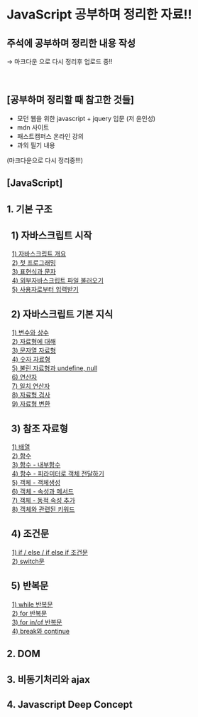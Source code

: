 # JavaScript 공부하며 정리한 자료!!

## 주석에 공부하며 정리한 내용 작성

→ 마크다운 으로 다시 정리후 업로드 중!!

<br/>

## [공부하며 정리할 때 참고한 것들]

- 모던 웹을 위한 javascript + jquery 입문 (저 윤인성)
- mdn 사이트
- 패스트캠퍼스 온라인 강의
- 과외 필기 내용

(마크다운으로 다시 정리중!!!)

## [JavaScript]

## 1. 기본 구조

## &nbsp; 1) 자바스크립트 시작

&nbsp;&nbsp; [1) 자바스크립트 개요](https://github.com/Dhyunlee/JavaScript/blob/main/1.%20basic%20construction/1.%20start%20JavaScript/0.%20JavaScript%20intro.md)  
&nbsp;&nbsp; [2) 첫 프로그래밍](https://github.com/Dhyunlee/JavaScript/blob/main/1.%20basic%20construction/1.%20start%20JavaScript/1.%20first%20JavaScript%20programming.md)  
&nbsp;&nbsp; [3) 표현식과 문자](https://github.com/Dhyunlee/JavaScript/blob/main/1.%20basic%20construction/1.%20start%20JavaScript/2.%20Expression%20and%20character.md)  
&nbsp;&nbsp; [4) 외부자바스크립트 파일 불러오기](https://github.com/Dhyunlee/JavaScript/blob/main/1.%20basic%20construction/1.%20start%20JavaScript/3.%20Importing%20a%20javascript%20file.md)  
&nbsp;&nbsp; [5) 사용자로부터 입력받기](https://github.com/Dhyunlee/JavaScript/blob/main/1.%20basic%20construction/1.%20start%20JavaScript/4.%20%20prompt%20and%20confirm.md)

## &nbsp; 2) 자바스크립트 기본 지식

&nbsp;&nbsp; [1) 변수와 상수](https://github.com/Dhyunlee/JavaScript/blob/main/1.%20basic%20construction/2.%20basic%20knowledge/1.%20variable%20and%20constant.md)  
&nbsp;&nbsp; [2) 자료형에 대해](https://github.com/Dhyunlee/JavaScript/blob/main/1.%20basic%20construction/2.%20basic%20knowledge/2.%20data%20type.md)  
&nbsp;&nbsp; [3) 문자열 자료형](https://github.com/Dhyunlee/JavaScript/blob/main/1.%20basic%20construction/2.%20basic%20knowledge/3.%20string.md)  
&nbsp;&nbsp; [4) 숫자 자료형](https://github.com/Dhyunlee/JavaScript/blob/main/1.%20basic%20construction/2.%20basic%20knowledge/4.%20number.md)  
&nbsp;&nbsp; [5) 불린 자료형과 undefine, null ](https://github.com/Dhyunlee/JavaScript/blob/main/1.%20basic%20construction/2.%20basic%20knowledge/5.%20boolean%20and%20undefined%2C%20null.md)  
&nbsp;&nbsp; [6) 연산자](https://github.com/Dhyunlee/JavaScript/blob/main/1.%20basic%20construction/2.%20basic%20knowledge/6.%20operator.md)  
&nbsp;&nbsp; [7) 일치 연산자](https://github.com/Dhyunlee/JavaScript/blob/main/1.%20basic%20construction/2.%20basic%20knowledge/7.%20%20identity%20operator.md)  
&nbsp;&nbsp; [8) 자료형 검사](https://github.com/Dhyunlee/JavaScript/blob/main/1.%20basic%20construction/2.%20basic%20knowledge/8.%20type%20check.md)  
&nbsp;&nbsp; [9) 자료형 변환](https://github.com/Dhyunlee/JavaScript/blob/main/1.%20basic%20construction/2.%20basic%20knowledge/9.%20type%20change.md)

## &nbsp; 3) 참조 자료형

&nbsp;&nbsp; [1) 배열](https://github.com/Dhyunlee/JavaScript/blob/main/1.%20basic%20construction/3.%20reference%20type/1.%20array.md)  
&nbsp;&nbsp; [2) 함수](https://github.com/Dhyunlee/JavaScript/blob/main/1.%20basic%20construction/3.%20reference%20type/2.%20functioin%20-%20function%20definition%20.md)  
&nbsp;&nbsp; [3) 함수 - 내부함수](https://github.com/Dhyunlee/JavaScript/blob/main/1.%20basic%20construction/3.%20reference%20type/3.%20fuction%20-%20inner%20fuction.md)  
&nbsp;&nbsp; [4) 함수 - 피라미터로 객체 전달하기](https://github.com/Dhyunlee/JavaScript/blob/main/1.%20basic%20construction/3.%20reference%20type/4.%20function%20-%20function%20parameter%20.md)  
&nbsp;&nbsp; [5) 객체 - 객체생성](https://github.com/Dhyunlee/JavaScript/blob/main/1.%20basic%20construction/3.%20reference%20type/5.%20object.md)  
&nbsp;&nbsp; [6) 객체 - 속성과 메서드](https://github.com/Dhyunlee/JavaScript/blob/main/1.%20basic%20construction/3.%20reference%20type/6.%20object%20property%2C%20method.md)  
&nbsp;&nbsp; [7) 객체 - 동적 속성 추가](https://github.com/Dhyunlee/JavaScript/blob/main/1.%20basic%20construction/3.%20reference%20type/7.%20object%20-%20add%20property%20and%20delect%20property.md)  
&nbsp;&nbsp; [8) 객체와 관련된 키워드](https://github.com/Dhyunlee/JavaScript/blob/main/1.%20basic%20construction/3.%20reference%20type/8.%20object%20-%20in%20and%20with%20keyword.md)

## &nbsp; 4) 조건문

&nbsp;&nbsp; [1) if / else / if else if 조건문](https://github.com/Dhyunlee/JavaScript/blob/main/1.%20basic%20construction/4.%20condition/1.%20conditionIf.md)  
&nbsp;&nbsp; [2) switch문](https://github.com/Dhyunlee/JavaScript/blob/main/1.%20basic%20construction/4.%20condition/2.%20conditionSwitch.md)

## &nbsp; 5) 반복문

&nbsp;&nbsp; [1) while 반복문](https://github.com/Dhyunlee/JavaScript/blob/main/1.%20basic%20construction/5.%20looping/1.%20loopWhile.md)  
&nbsp;&nbsp; [2) for 반복문](https://github.com/Dhyunlee/JavaScript/blob/main/1.%20basic%20construction/5.%20looping/2.%20loopFor.md)  
&nbsp;&nbsp; [3) for in/of 반복문](https://github.com/Dhyunlee/JavaScript/blob/main/1.%20basic%20construction/5.%20looping/3.%20loopForIn.md)  
&nbsp;&nbsp; [4) break와 continue](https://github.com/Dhyunlee/JavaScript/blob/main/1.%20basic%20construction/5.%20looping/4.%20BreakAndContinue.md)  

## 2. DOM

## 3. 비동기처리와 ajax

## 4. Javascript Deep Concept
